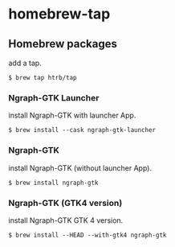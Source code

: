 # homebrew-tap
## Homebrew packages
add a tap.

	$ brew tap htrb/tap

### Ngraph-GTK Launcher
install Ngraph-GTK with launcher App.

	$ brew install --cask ngraph-gtk-launcher
 
### Ngraph-GTK
install Ngraph-GTK (without launcher App).

	$ brew install ngraph-gtk

### Ngraph-GTK (GTK4 version)
install Ngraph-GTK GTK 4 version.

	$ brew install --HEAD --with-gtk4 ngraph-gtk
